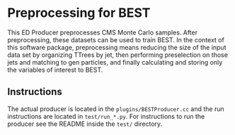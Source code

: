# Preprocessing for BEST

This ED Producer preprocesses CMS Monte Carlo samples. After preprocessing, these datasets 
can be used to train BEST. In the context of this software package, preprocessing means
reducing the size of the input data set by organizing TTrees by jet, then performing preselection
on those jets and matching to gen particles, and finally calculating and storing only the variables
of interest to BEST.

## Instructions

The actual producer is located in the ``plugins/BESTProducer.cc`` and
the run instructions are located in ``test/run_*.py``. For instructions to run the producer
see the README inside the ``test/`` directory.

